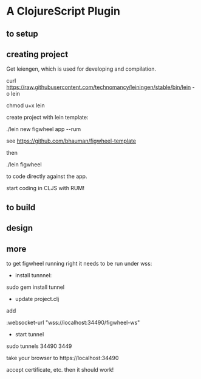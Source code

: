 # A ClojureScript Plugin

## to setup

## creating project

Get leiengen, which is used for developing and compilation.

curl https://raw.githubusercontent.com/technomancy/leiningen/stable/bin/lein -o lein

chmod u+x lein

create project with lein template:

./lein new figwheel app --rum

see https://github.com/bhauman/figwheel-template 

then

./lein figwheel 

to code directly against the app.

start coding in CLJS with RUM!


## to build


## design

## more

to get figwheel running right it needs to be run under wss:

- install tunnnel:

sudo gem install tunnel

- update project.clj

add 

:websocket-url "wss://localhost:34490/figwheel-ws"

- start tunnel

sudo tunnels 34490 3449

take your browser to https://localhost:34490

accept certificate, etc. then it should work!